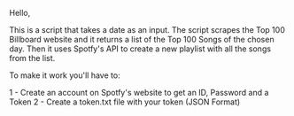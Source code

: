 Hello,

This is a script that takes a date as an input.
The script scrapes the Top 100 Billboard website and it returns a list of the Top 100 Songs of the chosen day.
Then it uses Spotfy's API to create a new playlist with all the songs from the list.

To make it work you'll have to:

1 - Create an account on Spotfy's website to get an ID, Password and a Token
2 - Create a token.txt file with your token (JSON Format)

